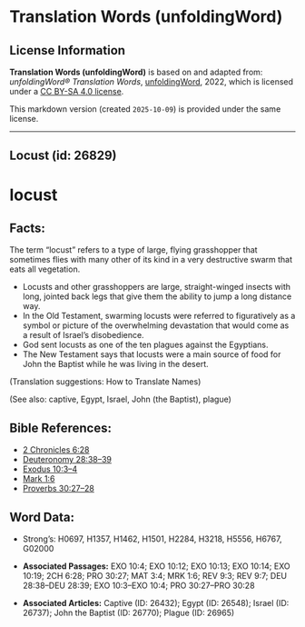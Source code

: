 # Translation Words (unfoldingWord)

## License Information

**Translation Words (unfoldingWord)** is based on and adapted from: _unfoldingWord® Translation Words_, [unfoldingWord](https://unfoldingword.org/utw), 2022, which is licensed under a [CC BY-SA 4.0 license](https://creativecommons.org/licenses/by-sa/4.0/legalcode.en).

This markdown version (created `2025-10-09`) is provided under the same license.



--------------------------------

## Locust (id: 26829)

locust
======

Facts:
------

The term “locust” refers to a type of large, flying grasshopper that sometimes flies with many other of its kind in a very destructive swarm that eats all vegetation.

* Locusts and other grasshoppers are large, straight\-winged insects with long, jointed back legs that give them the ability to jump a long distance way.
* In the Old Testament, swarming locusts were referred to figuratively as a symbol or picture of the overwhelming devastation that would come as a result of Israel’s disobedience.
* God sent locusts as one of the ten plagues against the Egyptians.
* The New Testament says that locusts were a main source of food for John the Baptist while he was living in the desert.

(Translation suggestions: How to Translate Names)

(See also: captive, Egypt, Israel, John (the Baptist), plague)

Bible References:
-----------------

* [2 Chronicles 6:28](https://ref.ly/2Chr6:28)
* [Deuteronomy 28:38–39](https://ref.ly/Deut28:38-Deut28:39)
* [Exodus 10:3–4](https://ref.ly/Exod10:3-Exod10:4)
* [Mark 1:6](https://ref.ly/Mark1:6)
* [Proverbs 30:27–28](https://ref.ly/Prov30:27-Prov30:28)

Word Data:
----------

* Strong’s: H0697, H1357, H1462, H1501, H2284, H3218, H5556, H6767, G02000

* **Associated Passages:** EXO 10:4; EXO 10:12; EXO 10:13; EXO 10:14; EXO 10:19; 2CH 6:28; PRO 30:27; MAT 3:4; MRK 1:6; REV 9:3; REV 9:7; DEU 28:38–DEU 28:39; EXO 10:3–EXO 10:4; PRO 30:27–PRO 30:28
* **Associated Articles:** Captive (ID: 26432); Egypt (ID: 26548); Israel (ID: 26737); John the Baptist (ID: 26770); Plague (ID: 26965)

